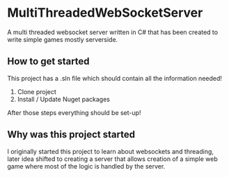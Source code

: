 # MultiThreadedWebSocketServer
A multi threaded websocket server written in C# that has been created to write simple games mostly serverside.

## How to get started
This project has a .sln file which should contain all the information needed!

1. Clone project
2. Install / Update Nuget packages

After those steps everything should be set-up!

## Why was this project started
I originally started this project to learn about websockets and threading,
later idea shifted to creating a server that allows creation of a simple web game where most of the logic is handled by the server.
